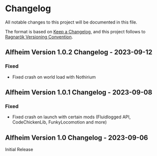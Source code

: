 # Changelog

All notable changes to this project will be documented in this file.

The format is based on [Keep a Changelog](https://keepachangelog.com/en/1.0.0/), and this project follows to [Ragnarök Versioning Convention](https://shor.cz/ragnarok_versioning_convention).

## Alfheim Version 1.0.2 Changelog - 2023-09-12

### Fixed

- Fixed crash on world load with Nothirium

## Alfheim Version 1.0.1 Changelog - 2023-09-08

### Fixed

- Fixed crash on launch with certain mods (Fluidlogged API, CodeChickenLib, FunkyLocomotion and more)

## Alfheim Version 1.0 Changelog - 2023-09-06

Initial Release

